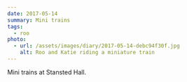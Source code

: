 ```yaml
---
date: 2017-05-14
summary: Mini trains
tags:
  - roo
photo:
  - url: /assets/images/diary/2017-05-14-debc94f30f.jpg
    alt: Roo and Katie riding a miniature train
---
```

Mini trains at Stansted Hall.
